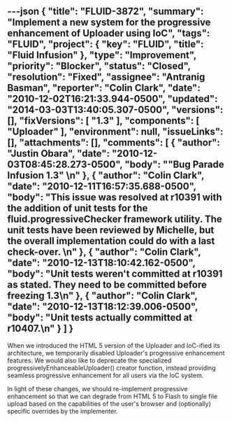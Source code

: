 ---json
{
  "title": "FLUID-3872",
  "summary": "Implement a new system for the progressive enhancement of Uploader using IoC",
  "tags": "FLUID",
  "project": {
    "key": "FLUID",
    "title": "Fluid Infusion"
  },
  "type": "Improvement",
  "priority": "Blocker",
  "status": "Closed",
  "resolution": "Fixed",
  "assignee": "Antranig Basman",
  "reporter": "Colin Clark",
  "date": "2010-12-02T16:21:33.944-0500",
  "updated": "2014-03-03T13:40:05.307-0500",
  "versions": [],
  "fixVersions": [
    "1.3"
  ],
  "components": [
    "Uploader"
  ],
  "environment": null,
  "issueLinks": [],
  "attachments": [],
  "comments": [
    {
      "author": "Justin Obara",
      "date": "2010-12-03T08:45:28.273-0500",
      "body": "\"Bug Parade Infusion 1.3\"&#x20;\n"
    },
    {
      "author": "Colin Clark",
      "date": "2010-12-11T16:57:35.688-0500",
      "body": "This issue was resolved at r10391 with the addition of unit tests for the fluid.progressiveChecker framework utility. The unit tests have been reviewed by Michelle, but the overall implementation could do with a last check-over.&#x20;\n"
    },
    {
      "author": "Colin Clark",
      "date": "2010-12-13T18:10:42.162-0500",
      "body": "Unit tests weren't committed at r10391 as stated. They need to be committed before freezing 1.3\n"
    },
    {
      "author": "Colin Clark",
      "date": "2010-12-13T18:12:39.006-0500",
      "body": "Unit tests actually committed at r10407.\n"
    }
  ]
}
---
When we introduced the HTML 5 version of the Uploader and IoC-ified its architecture, we temporarily disabled Uploader's progressive enhancement features. We would also like to deprecate the specialized progressivelyEnhanceableUploader() creator function, instead providing seamless progressive enhancement for all users via the IoC system.

In light of these changes, we should re-implement progressive enhancement so that we can degrade from HTML 5 to Flash to single file upload based on the capabilities of the user's browser and (optionally) specific overrides by the implementer.

        